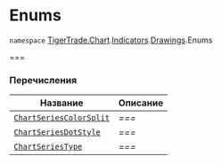 # Enums

`namespace` [TigerTrade.Chart](../../../../../).[Indicators](../../).[Drawings](../).Enums

\===

### Перечисления

| Название                                               | Описание |
| ------------------------------------------------------ | -------- |
| [`ChartSeriesColorSplit`](chartseriescolorsplit.cs.md) | _===_    |
| [`ChartSeriesDotStyle`](chartseriesdotstyle.cs.md)     | _===_    |
| [`ChartSeriesType`](chartseriestype.cs.md)             | _===_    |
